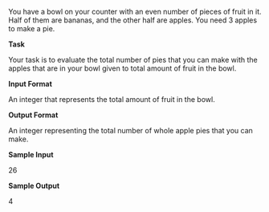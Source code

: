 You have a bowl on your counter with an even number of pieces of fruit in it. Half of them are bananas, and the other half are apples. You need 3 apples to make a pie. 

**Task**

Your task is to evaluate the total number of pies that you can make with the apples that are in your bowl given to total amount of fruit in the bowl.

**Input Format**

An integer that represents the total amount of fruit in the bowl.

**Output Format**

An integer representing the total number of whole apple pies that you can make.

**Sample Input**

26 

**Sample Output**

4
